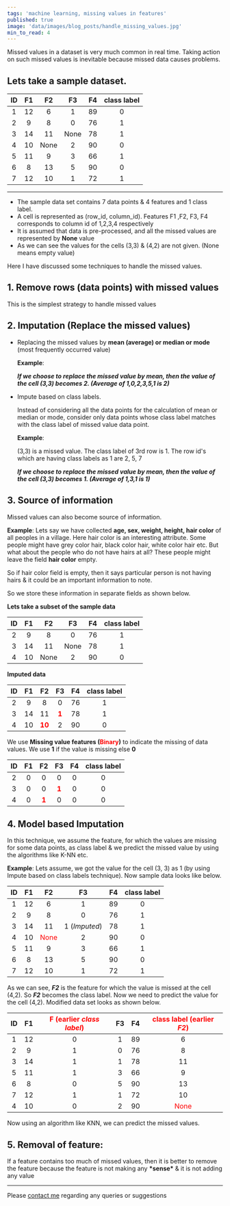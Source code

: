 ```yaml
---
tags: 'machine learning, missing values in features'
published: true
image: 'data/images/blog_posts/handle_missing_values.jpg'
min_to_read: 4
---
```


Missed values in a dataset is very much common in real time. Taking action on such missed values is inevitable because missed data causes problems.

## Lets take a sample dataset.

|  ID  |  F1  | F2  |  F3  |  F4  | class label |
| :---: |:---: |:---:|:---: |:---: |:---: |
|   1  |  12  |  6  |  1  |  89   |  0   |
|   2  |  9   |  8  |  0   |  76  |  1   |
|   3  |  14  |  11 | None |  78  |  1   |
|   4  |  10  | None|  2   |  90  |  0   |
|   5  |  11  |  9  |  3   |  66  |  1   |
|   6  |  8   |  13 |  5   |  90  |  0   |
|   7  |  12  |  10 |  1   |  72  |  1   |

___
- The sample data set contains 7 data points & 4 features and 1 class label.
- A cell is represented as (row_id, column_id). Features F1 ,F2, F3, F4 corresponds to column id of 1,2,3,4 respectively
- It is assumed that data is pre-processed, and all the missed values are represented by **None** value
- As we can see the values for the cells (3,3) & (4,2) are not given. (None means empty value)

Here I have discussed some techniques to handle the missed values.

## 1. Remove rows (data points) with missed values

This is the simplest strategy to handle missed values

## 2. Imputation (Replace the missed values)

- Replacing the missed values by **mean (average) or median or mode** (most frequently occurred value)

    __Example__:

    **_If we choose to replace the missed value by mean, then the value of the cell (3,3) becomes 2. (Average of 1,0,2,3,5,1 is 2)_**

- Impute based on class labels.

    Instead of considering all the data points for the calculation of mean or median or mode, consider only data points whose class label matches with the class label of missed value data point.

    __Example__:

    (3,3) is a missed value. The class label of 3rd row is 1. The row id's which are having class labels as 1 are 2, 5, 7

    **_If we choose to replace the missed value by mean, then the value of the cell (3,3) becomes 1. (Average of 1,3,1 is 1)_**

## 3. Source of information

Missed values can also become source of information.

__Example__: Lets say we have collected **age, sex, weight, height, hair color** of all peoples in a village. Here hair color is an interesting attribute. Some people might have grey color hair, black color hair, white color hair etc. But what about the people who do not have hairs at all? These people might leave the field **hair color** empty.

So if hair color field is empty, then it says particular person is not having hairs & it could be an important information to note.

So we store these information in separate fields as shown below.

**Lets take a subset of the sample data**

|  ID  |  F1  | F2  |  F3  |  F4  | class label |
| :---: |:---: |:---:|:---: |:---: |:---: |
|   2  |  9   |  8  |  0   |  76  |  1   |
|   3  |  14  |  11 | None |  78  |  1   |
|   4  |  10  | None|  2   |  90  |  0   |

**Imputed data**

|  ID  |  F1  | F2  |  F3  |  F4  | class label |
| :---: |:---: |:---:|:---: |:---: |:---: |
|   2  |  9   |  8  |  0   |  76  |  1   |
|   3  |  14  |  11 | **<span style='color:red'>1</span>** |  78  |  1   |
|   4  |  10  | **<span style='color:red'>10</span>**|  2   |  90  |  0   |

We use **Missing value features (<span style='color:red'>Binary</span>)** to indicate the missing of data values. We use **1** if the value is missing else **0**

|  ID  |  F1  | F2  |  F3  |  F4  | class label |
| :---: |:---: |:---:|:---: |:---: |:---: |
|   2  |  0   |  0  |  0   |  0  |  0   |
|   3  |  0  |  0 | **<span style='color:red'>1</span>** |  0  |  0   |
|   4  |  0  | **<span style='color:red'>1</span>**|  0  |  0  |  0   |

## 4. Model based Imputation

In this technique, we assume the feature, for which the values are missing for some data points, as class label & we predict the missed value by using the algorithms like K-NN etc.

__Example__: Lets assume, we got the value for the cell (3, 3) as 1 (by using Impute based on class labels technique). Now sample data looks like below.


|  ID  |  F1  | F2  |  F3  |  F4  | class label |
| :---: |:---: |:---:|:---: |:---: |:---: |
|   1  |  12  |  6  |  1  |  89   |  0   |
|   2  |  9   |  8  |  0  |  76  |  1   |
|   3  |  14  |  11 |  1 (_Imputed_)  |  78  |  1   |
|   4  |  10  | <span style="color:red">None</span>|  2  |  90  |  0   |
|   5  |  11  |  9  |  3  |  66  |  1   |
|   6  |  8   |  13 |  5  |  90  |  0   |
|   7  |  12  |  10 |  1  |  72  |  1   |

As we can see, **_F2_** is the feature for which the value is missed at the cell (4,2). So **_F2_** becomes the class label. Now we need to predict the value for the cell (4,2). Modified data set looks as shown below.

|  ID  |  F1  | <span style="color:red">F (earlier **_class label_**)</span> |  F3  |  F4  | <span style="color:red">class label (earlier **_F2_**)</span> |
| :---: |:---: |:---:|:---: |:---: |:---: |
|   1  |  12  |  0  |  1  |  89   |  6   |
|   2  |  9   |  1  |  0  |  76  |  8   |
|   3  |  14  |  1 |  1  |  78  |  11   |
|   5  |  11  |  1  |  3  |  66  |  9   |
|   6  |  8   |  0 |  5  |  90  |  13   |
|   7  |  12  |  1 |  1  |  72  |  10   |
|   4  |  10  | 0|  2  |  90  |  <span style="color:red">None</span>   |

Now using an algorithm like KNN, we can predict the missed values.


## 5. Removal of feature:

If a feature contains too much of missed values, then it is better to remove the feature because the feature is not making any **\*sense\*** & it is not adding any value

___

Please <a href="mailto:sachinkalsi15@gmail.com">contact me</a> regarding any queries or suggestions
